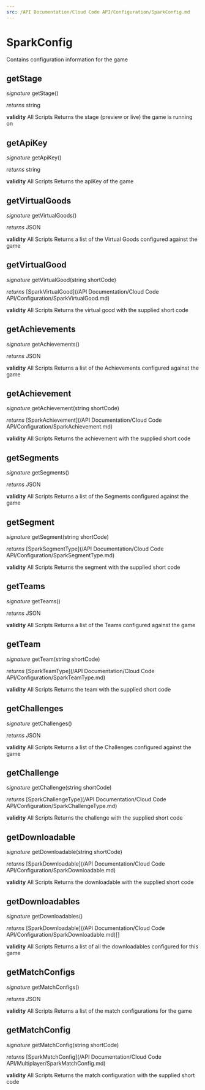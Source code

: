 ```yaml
---
src: /API Documentation/Cloud Code API/Configuration/SparkConfig.md
---
```


# SparkConfig

Contains configuration information for the game


## getStage

_signature_ getStage()</p>
_returns_ string</p>

<b>validity</b> All Scripts
Returns the stage (preview or live) the game is running on

## getApiKey

_signature_ getApiKey()</p>
_returns_ string</p>

<b>validity</b> All Scripts
Returns the apiKey of the game

## getVirtualGoods

_signature_ getVirtualGoods()</p>
_returns_ JSON</p>

<b>validity</b> All Scripts
Returns a list of the Virtual Goods configured against the game

## getVirtualGood

_signature_ getVirtualGood(string shortCode)</p>
_returns_ [SparkVirtualGood](/API Documentation/Cloud Code API/Configuration/SparkVirtualGood.md)</p>

<b>validity</b> All Scripts
Returns the virtual good with the supplied short code

## getAchievements

_signature_ getAchievements()</p>
_returns_ JSON</p>

<b>validity</b> All Scripts
Returns a list of the Achievements configured against the game

## getAchievement

_signature_ getAchievement(string shortCode)</p>
_returns_ [SparkAchievement](/API Documentation/Cloud Code API/Configuration/SparkAchievement.md)</p>

<b>validity</b> All Scripts
Returns the achievement with the supplied short code

## getSegments

_signature_ getSegments()</p>
_returns_ JSON</p>

<b>validity</b> All Scripts
Returns a list of the Segments configured against the game

## getSegment

_signature_ getSegment(string shortCode)</p>
_returns_ [SparkSegmentType](/API Documentation/Cloud Code API/Configuration/SparkSegmentType.md)</p>

<b>validity</b> All Scripts
Returns the segment with the supplied short code

## getTeams

_signature_ getTeams()</p>
_returns_ JSON</p>

<b>validity</b> All Scripts
Returns a list of the Teams configured against the game

## getTeam

_signature_ getTeam(string shortCode)</p>
_returns_ [SparkTeamType](/API Documentation/Cloud Code API/Configuration/SparkTeamType.md)</p>

<b>validity</b> All Scripts
Returns the team with the supplied short code

## getChallenges

_signature_ getChallenges()</p>
_returns_ JSON</p>

<b>validity</b> All Scripts
Returns a list of the Challenges configured against the game

## getChallenge

_signature_ getChallenge(string shortCode)</p>
_returns_ [SparkChallengeType](/API Documentation/Cloud Code API/Configuration/SparkChallengeType.md)</p>

<b>validity</b> All Scripts
Returns the challenge with the supplied short code

## getDownloadable

_signature_ getDownloadable(string shortCode)</p>
_returns_ [SparkDownloadable](/API Documentation/Cloud Code API/Configuration/SparkDownloadable.md)</p>

<b>validity</b> All Scripts
Returns the downloadable with the supplied short code

## getDownloadables

_signature_ getDownloadables()</p>
_returns_ [SparkDownloadable](/API Documentation/Cloud Code API/Configuration/SparkDownloadable.md)[]</p>

<b>validity</b> All Scripts
Returns a list of all the downloadables configured for this game

## getMatchConfigs

_signature_ getMatchConfigs()</p>
_returns_ JSON</p>

<b>validity</b> All Scripts
Returns a list of the match configurations for the game

## getMatchConfig

_signature_ getMatchConfig(string shortCode)</p>
_returns_ [SparkMatchConfig](/API Documentation/Cloud Code API/Multiplayer/SparkMatchConfig.md)</p>

<b>validity</b> All Scripts
Returns the match configuration with the supplied short code
